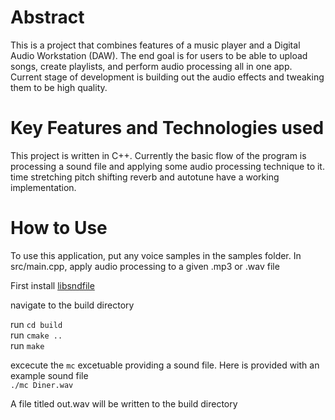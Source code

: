 # Abstract
This is a project that combines features of a music player and a Digital Audio Workstation (DAW). The end goal is for users to be able to upload songs, create playlists, and perform audio processing all in one app. Current stage of development is building out the audio effects and tweaking them to be high quality. 

# Key Features and Technologies used
This project is written in C++. Currently the basic flow of the program is processing a sound file and applying some audio processing technique to it. time stretching pitch shifting reverb and autotune have a working implementation.  

# How to Use
To use this application, put any voice samples in the samples folder. In src/main.cpp, apply audio processing to a given .mp3 or .wav file

First install [libsndfile](https://github.com/libsndfile/libsndfile)

navigate to the build directory 

run `cd build` \
run `cmake ..` \
run `make` 

excecute the `mc` excetuable providing a sound file. Here is provided with an example sound file \
`./mc Diner.wav`

A file titled out.wav will be written to the build directory
